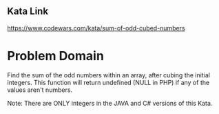 ## Kata Link
https://www.codewars.com/kata/sum-of-odd-cubed-numbers

# Problem Domain
Find the sum of the odd numbers within an array, after cubing the initial integers. This function will return undefined (NULL in PHP) if any of the values aren't numbers.

Note: There are ONLY integers in the JAVA and C# versions of this Kata.